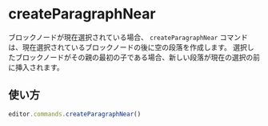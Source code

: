 # createParagraphNear

<!-- If a block node is currently selected, the `createParagraphNear` command creates an empty paragraph after the currently selected block node. If the selected block node is the first child of its parent, the new paragraph will be inserted before the current selection. -->

ブロックノードが現在選択されている場合、 `createParagraphNear` コマンドは、現在選択されているブロックノードの後に空の段落を作成します。 選択したブロックノードがその親の最初の子である場合、新しい段落が現在の選択の前に挿入されます。

## 使い方

```js
editor.commands.createParagraphNear()
```

